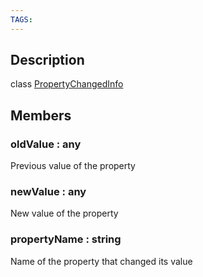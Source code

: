 ```yaml
---
TAGS:
---
```

## Description

class [PropertyChangedInfo](/classes/2.0/PropertyChangedInfo)



## Members

### oldValue : any

Previous value of the property

### newValue : any

New value of the property

### propertyName : string

Name of the property that changed its value

